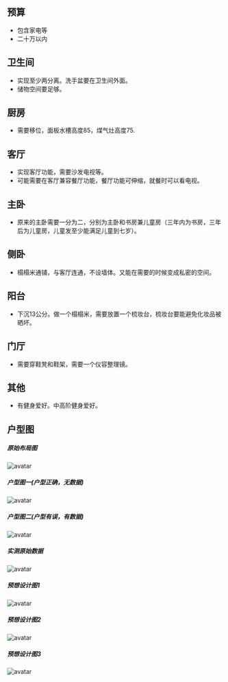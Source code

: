 预算
-----------------------
+ 包含家电等
+ 二十万以内

卫生间
-----------------------
+ 实现至少两分离。洗手盆要在卫生间外面。
+ 储物空间要足够。

厨房
----------------------------
+ 需要移位，面板水槽高度85，煤气灶高度75.

客厅
------------------------------
+ 实现客厅功能，需要沙发电视等。
+ 可能需要在客厅兼容餐厅功能，餐厅功能可伸缩，就餐时可以看电视。

主卧
------------------------------
+ 原来的主卧需要一分为二，分别为主卧和书房兼儿童房（三年内为书房，三年后为儿童房，儿童发至少能满足儿童到七岁）。

侧卧
---------------------------------
+ 榻榻米通铺，与客厅连通，不设墙体。又能在需要的时候变成私密的空间。

阳台
---------------------------------
+ 下沉13公分。做一个榻榻米，需要放置一个梳妆台，梳妆台要能避免化妆品被晒坏。

门厅
---------------------------------
+ 需要穿鞋凳和鞋架，需要一个仪容整理镜。

其他
--------------------------------
+ 有健身爱好。中高阶健身爱好。

户型图
---------------------------------
##### 原始布局图
![avatar](src/原始布局图.jpg)

##### 户型图一(户型正确，无数据)
![avatar](src/户型图1.jpg)

##### 户型图二(户型有误，有数据)
![avatar](src/户型图2.jpg)

##### 实测原始数据
![avatar](src/实测数据.jpg)

##### 预想设计图1
![avatar](src/预想方案1.jpg)

##### 预想设计图2
![avatar](src/预想方案2.jpg)

##### 预想设计图3
![avatar](src/预想方案3.jpg)
